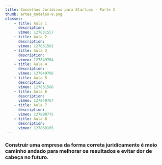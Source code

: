 ```yaml
---
title: Conselhos Jurídicos para Startups - Parte 3
thumb: artes_modelos-9.png
classes:
    - title: Aula 1
      description: 
      vimeo: 127831557
    - title: Aula 2
      description: 
      vimeo: 127831561
    - title: Aula 3
      description: 
      vimeo: 127849764
    - title: Aula 4
      description: 
      vimeo: 127849766
    - title: Aula 5
      description: 
      vimeo: 127831566
    - title: Aula 6
      description: 
      vimeo: 127849767
    - title: Aula 7
      description: 
      vimeo: 127880775
    - title: Aula 8
      description: 
      vimeo: 127869165
---
```

<h3>Construir uma empresa da forma correta juridicamente é meio caminho andado para melhorar os resultados e evitar dor de cabeça no futuro.</h3>
